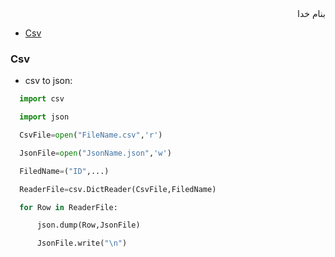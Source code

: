 <div dir="rtl">بنام خدا</div>

- [Csv](#csv)







### Csv
- csv to json:
```python
  import csv

  import json

  CsvFile=open("FileName.csv",'r')

  JsonFile=open("JsonName.json",'w')

  FiledName=("ID",...)

  ReaderFile=csv.DictReader(CsvFile,FiledName)

  for Row in ReaderFile:

      json.dump(Row,JsonFile)

      JsonFile.write("\n")
```
